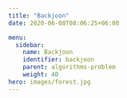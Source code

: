 ```yaml
---
title: "Backjoon"
date: 2020-06-08T08:06:25+06:00

menu:
  sidebar:
    name: Backjoon
    identifier: backjoon
    parent: algorithms-problem
    weight: 40
hero: images/forest.jpg
---
```

